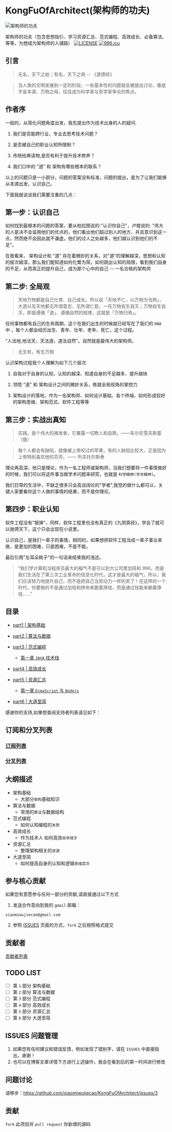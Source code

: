 # KongFuOfArchitect(架构师的功夫)

![架构师的功夫](./img/架构师的功夫1.png)

架构师的功夫（包含思想指引、学习资源汇总、范式编程、高效成长、必备算法、等等，为想成为架构师的人铺路）
[![LICENSE](https://img.shields.io/badge/license-Anti%20996-blue.svg)](https://github.com/996icu/996.ICU/blob/master/LICENSE)
[![996.icu](https://img.shields.io/badge/link-996.icu-red.svg)](https://996.icu)

## 引言

> 无名，天下之始；有名，天下之母  -- 《道德经》

> 当人类的文明发展到一定的阶段，一些基本性的问题就会被提出讨论，像是宇宙本源、万物之母，往往成为科学家与哲学家争论的焦点。


## 作者序

一般的，从简化问题角度出发，我先提出作为技术出身的人的疑问.

1. 我们是否能跨行业、专业去思考技术问题？

2. 是否被自己的职业认知所限制？

3. 传统经典读物,是否有利于提升技术修养？

4. 我们口中的 "道" 和 架构有哪些根本的联系？


以上的问题只是一小部分，问题的答案没有标准，问题的提出，是为了让我们能够从本源出发，认识自己。

下面我就谈谈我们需要注重的几点：

## 第一步：认识自己

如何找到最根本的问题的答案，要从柏拉图说的:"认识你自己"，卢梭说的: "伟大的人是决不会滥用他们的优点的，他们看出他们超过别人的地方，并且意识到这一点，然而绝不会因此就不谦虚。他们的过人之处越多，他们越认识到他们的不足"。

在我看来， 架构设计和 "道" 存在着微妙的关系，对"道"的理解越深，思想和认知的层次越深，那么我们能知道如何化繁为简，如何跳出认知的局限，看到我们自身的不足，从而真正的提升自己，成为那个心中的自己 -- 一名合格的架构师

## 第二步: 全局观

> 天地万物都是自己化育、自己成长。所以说「天地不仁，以万物为刍狗」，大道以及天地都无所谓意志、无所谓仁慈，一任万物自生自灭；万物自生自灭，即是遵循「道」、遵循自然的规律，这就是「万物归焉」。

任何事物都有自己的生命周期，这个在我们出生的时候就已经写在了我们的 `DNA` 中 ，每个人都会经历出生、青年、壮年、老年、死亡，这个过程。

"人法地,地法天，天法道，道法自然"。自然就是最伟大的架构师。

> 无生有，有生万物

认识架构过程我个人理解为如下几个层次

1. 自我对于自身的认知，认知的越深、知道自身的不足越多、提升越快

2. 领悟 "道" 和 架构设计之间的微妙关系，练就全局视角的掌控力

3. 架构设计的落地，作为一名架构师、如何设计基础、各个终端、如何形成较好的架构思维、架构范式、软件工程等等


## 第三步：实战出真知

> 实践，是个伟大的揭发者，它暴露一切欺人和自欺。——车尔尼雪夫斯基（俄）

> 每个人都会有缺陷，就像被上帝咬过的苹果，有的人缺陷比较大，正是因为上帝特别喜欢他的芬芳。—— 列夫托尔斯泰

理论再高深，他只是理论，作为一名工程师或架构师，当我们想要将一件事情做好的时候，我们可以将这件事当做学术问题来研究，也就是 `科学精神(学术精神)`。

我们日常的生活中，不缺乏很多只会高谈阔论的"学者",我觉的做什么都可以，关键人家要看你这个人做的事情的结果，而不是你理论。

## 第四步：职业认知

软件工程没有"银弹"，同样，软件工程里也没有真正的《九阴真经》，学会了就可以驰骋天下，这个只会出现在小说里。

认识自己，是我们一辈子的事情，相同的，如果想把软件工程当成一辈子事业来做，是更加的困难，只是困难，不是不能。

最后引用"左耳朵耗子"的一句话来结束我的浅述。


> “我们学计算机当程序员最大的福气不是可以到大公司里加班和 996，而是我们生活在了第三次工业革命的信息化时代，这才是最大的福气，所以，我们应该努力地提升自己，而不是把自己当劳动力一样的卖了！在这样的一个时代，你要做的不是通过加班和拼命来跪着挣钱，而是通过技能来躺着挣钱……”




## 目录

- [part1 | 架构基础](./part1/README.md)

- [part2 | 算法与数据](./part2/README.md)

- [part3 | 范式编程](./part3/README.md)
  - [第一章 `JAVA` 技术栈](./part3/java/README.md)
- [part4 | 高效成长](./part4/README.md)

- [part5 | 资源汇总](./part5/README.md)
  - [第一章 `EcmaScript` 与 `Nodejs`](./part5/js/README.md)
- [part6 | 大道至简](./part6/README.md)


感谢你的支持,如果想查阅支持者列表请见如下：

## 订阅和分叉列表

### [订阅列表](https://github.com/xiaomiwujiecao/KongFuOfArchitect/stargazers)

### [分叉列表](https://github.com/xiaomiwujiecao/KongFuOfArchitect/network/members)

## 大纲描述

- 架构基础
  - 大部分`架构`基础知识
- 算法与数据
  - 常用的`算法`与数据结构
- 范式编程
  - 如何认知编程的`本质`
- 高效成长
  - 作为技术人 如何高效`自学成才`
- 资源汇总
  - 整理架构相关的`资源`
- 大道至简
  - 如何提高自身的认知和逻辑`思维层次`  

## 参与核心贡献

如果您有意愿参与任何一部分的贡献,请直接通过以下方式

1. 发送合作意向到我的 `gmail` 邮箱：

```
xiaomiwujiecao@gmail.com
```
2. 参照 [ISSUES](https://github.com/xiaomiwujiecao/KongFuOfArchitect/issues/1) 页面的方式，`fork` 之后按照格式提交



## 贡献者

[贡献者列表](https://github.com/xiaomiwujiecao/KongFuOfArchitect/graphs/contributors)


## TODO LIST

- [ ] 第 `1` 部分 架构基础
- [ ] 第 `2` 部分 算法与数据
- [ ] 第 `3` 部分 范式编程
- [ ] 第 `4` 部分 高效成长
- [ ] 第 `5` 部分 资源汇总
- [ ] 第 `6` 部分 大道至简

## ISSUES 问题管理

1. 如果您有任何建议和错误反馈，例如发现了错别字，请在 `ISSUES` 中直接指出，谢谢！
2. 也可以在博客文章详情下方进行上述操作，我会在看到后的第一时间进行修改

## 问题讨论 

请移步：https://github.com/xiaomiwujiecao/KongFuOfArchitect/issues/3

## 贡献

`fork` 此项目并 `pull request` 你新增的源码


